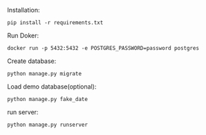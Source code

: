 Installation:
```
pip install -r requirements.txt
```
Run Doker:
```
docker run -p 5432:5432 -e POSTGRES_PASSWORD=password postgres
```
Create database:
```
python manage.py migrate
```
Load demo database(optional):
```
python manage.py fake_date
```
run server:
```
python manage.py runserver
```


